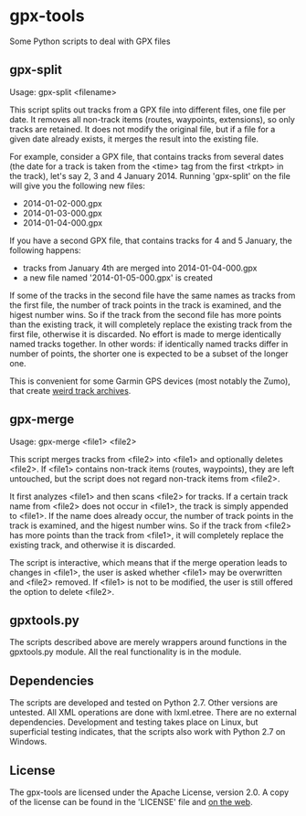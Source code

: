 gpx-tools
=========

Some Python scripts to deal with GPX files

gpx-split
---------

Usage: gpx-split &lt;filename&gt;

This script splits out tracks from a GPX file into different files, one file
per date. It removes all non-track items (routes, waypoints, extensions),
so only tracks are retained. It does not modify the original file, but if
a file for a given date already exists, it merges the result into the existing
file.

For example, consider a GPX file, that contains tracks from several dates
(the date for a track is taken from the &lt;time&gt; tag from the first &lt;trkpt&gt; in
the track), let's say 2, 3 and 4 January 2014. Running 'gpx-split' on the
file will give you the following new files:

* 2014-01-02-000.gpx
* 2014-01-03-000.gpx
* 2014-01-04-000.gpx

If you have a second GPX file, that contains tracks for 4 and 5 January, the
following happens:

* tracks from January 4th are merged into 2014-01-04-000.gpx
* a new file named '2014-01-05-000.gpx' is created

If some of the tracks in the second file have the same names as tracks from the
first file, the number of track points in the track is examined, and the higest
number wins. So if the track from the second file has more points than the
existing track, it will completely replace the existing track from the first
file, otherwise it is discarded. No effort is made to merge identically named
tracks together. In other words: if identically named tracks differ in number
of points, the shorter one is expected to be a subset of the longer one.

This is convenient for some Garmin GPS devices (most notably the Zumo), that
create [weird track archives](http://garminzumo.wikispaces.com/BUGS#Triplogs%20&%20tracks%20handling--Double%20data%20in%20archives,%20and/or%20incomplete%20files).


gpx-merge
---------

Usage: gpx-merge &lt;file1&gt; &lt;file2&gt;

This script merges tracks from &lt;file2&gt; into &lt;file1&gt; and optionally deletes
&lt;file2&gt;. If &lt;file1&gt; contains non-track items (routes, waypoints), they are
left untouched, but the script does not regard non-track items from &lt;file2&gt;.

It first analyzes &lt;file1&gt; and then scans &lt;file2&gt; for tracks. If a certain track
name from &lt;file2&gt; does not occur in &lt;file1&gt;, the track is simply appended to
&lt;file1&gt;. If the name does already occur, the number of track points in the
track is examined, and the higest number wins. So if the track from &lt;file2&gt;
has more points than the track from &lt;file1&gt;, it will completely replace the
existing track, and otherwise it is discarded.

The script is interactive, which means that if the merge operation leads to
changes in &lt;file1&gt;, the user is asked whether &lt;file1&gt; may be overwritten and
&lt;file2&gt; removed. If &lt;file1&gt; is not to be modified, the user is still offered
the option to delete &lt;file2&gt;.


gpxtools.py
-----------

The scripts described above are merely wrappers around functions in the
gpxtools.py module. All the real functionality is in the module.


Dependencies
------------

The scripts are developed and tested on Python 2.7. Other versions are
untested. All XML operations are done with lxml.etree. There are no external
dependencies. Development and testing takes place on Linux, but superficial
testing indicates, that the scripts also work with Python 2.7 on Windows.

License
-------

The gpx-tools are licensed under the Apache License, version 2.0. A copy of the
license can be found in the 'LICENSE' file and [on the web](http://www.apache.org/licenses/LICENSE-2.0).

